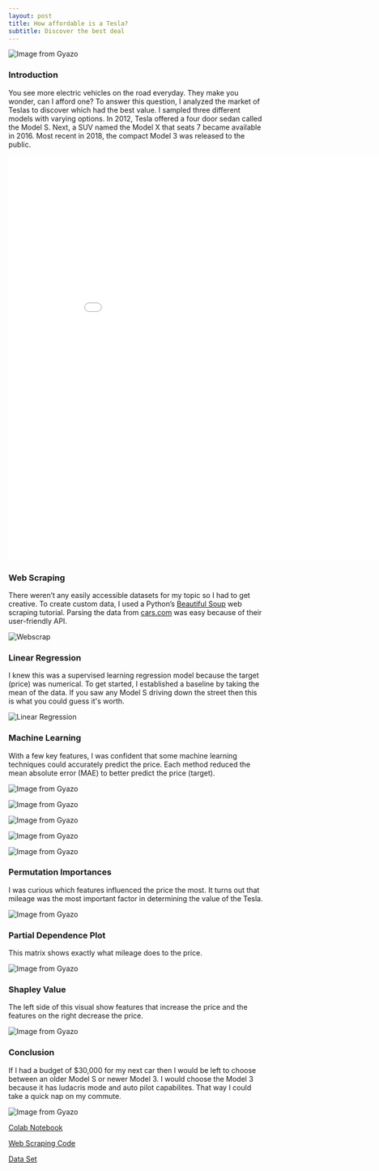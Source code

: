 ```yaml
---
layout: post
title: How affordable is a Tesla?
subtitle: Discover the best deal
---
```


![Image from Gyazo](https://i.gyazo.com/e1f42cd67c4436d6238730061bd20bc9.png)
### Introduction

You see more electric vehicles on the road everyday. They make you wonder, can I afford one? To answer this question, I analyzed the market of Teslas to discover which had the best value. I sampled three different models with varying options. In 2012, Tesla offered a four door sedan called the Model S. Next, a SUV named the Model X that seats 7 became available in 2016. Most recent in 2018, the compact Model 3 was released to the public.

<iframe width="900" height="800" frameborder="0" scrolling="no" src="//plotly.com/~egrinalds/32.embed"></iframe>

### Web Scraping
There weren’t any easily accessible datasets for my topic so I had to get creative. To create custom data, I used a Python’s [Beautiful Soup](https://www.youtube.com/watch?v=ng2o98k983k&t=2467s) web scraping tutorial. Parsing the data from [cars.com](https://www.cars.com/for-sale/searchresults.action/?mdId=21655&mkId=28263&page=1&perPage=100&searchSource=PAGINATION&sort=relevance&stkTypId=28881&zc=99019) was easy because of their user-friendly API.

![Webscrap](https://i.gyazo.com/3447dec29eba4fb65736300b25162776.png)


### Linear Regression
I knew this was a supervised learning regression model because the target (price) was numerical. To get started, I established a baseline by taking the mean of the data. If you saw any Model S driving down the street then this is what you could guess it's worth. 

![Linear Regression](https://i.gyazo.com/821c65603bf8e1a8ba85c3e6d3d183d4.png)

### Machine Learning

With a few key features, I was confident that some machine learning techniques could accurately predict the price. Each method reduced the mean absolute error (MAE) to better predict the price (target). 

![Image from Gyazo](https://i.gyazo.com/449912dd09bec6ce89731a3e08a012a8.png)

![Image from Gyazo](https://i.gyazo.com/169bbbeb9384f739f560a19addfd8ade.png)

![Image from Gyazo](https://i.gyazo.com/9622dd36d62be55bde05959e74d100be.png)

![Image from Gyazo](https://i.gyazo.com/b0c2c08576f4f265e38e664b894e357f.png)

![Image from Gyazo](https://i.gyazo.com/8e8e459324c22c120a3df695f33fdb5e.png)

### Permutation Importances

I was curious which features influenced the price the most. It turns out that mileage was the most important factor in determining the value of the Tesla. 

![Image from Gyazo](https://i.gyazo.com/97ee446c81a6735d2be468763dbf9547.png)

### Partial Dependence Plot

This matrix shows exactly what mileage does to the price. 

![Image from Gyazo](https://i.gyazo.com/14024bd6d01afed6c0862bb44521fc61.png)

### Shapley Value

The left side of this visual show features that increase the price and the features on the right decrease the price. 

![Image from Gyazo](https://i.gyazo.com/ba0e85873a986ca1a0888aafbacaf79f.png)

### Conclusion

If I had a budget of $30,000 for my next car then I would be left to choose between an older Model S or newer Model 3. I would choose the Model 3 because it has ludacris mode and auto pilot capabilites. That way I could take a quick nap on my commute.

![Image from Gyazo](https://i.gyazo.com/aa5dd6787312cd1bfee614be41be2e76.jpg)

[Colab Notebook](https://colab.research.google.com/drive/1GBMrzD-7a66qA1hyg04GklvLMVqTLDiY?usp=sharing)

[Web Scraping Code](https://github.com/evan-grinalds/Unit-2-Build-Tesla/blob/master/webscrap.py)

[Data Set](https://github.com/evan-grinalds/Unit-2-Build/blob/master/data/models3x.csv)




